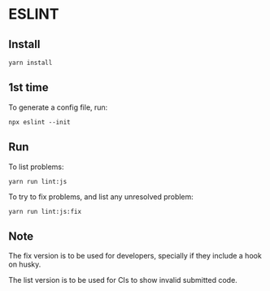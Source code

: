 # ESLINT

## Install

```
yarn install
```

## 1st time

To generate a config file, run:

```
npx eslint --init
```

## Run

To list problems:

```
yarn run lint:js
```

To try to fix problems, and list any unresolved problem:

```
yarn run lint:js:fix
```

## Note

The fix version is to be used for developers, specially if they include a hook
on husky.

The list version is to be used for CIs to show invalid submitted code.

